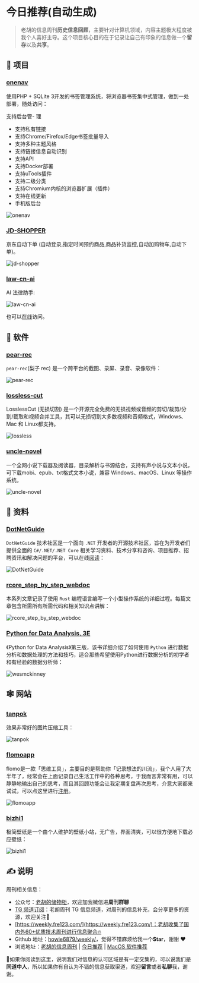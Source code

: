 # 今日推荐(自动生成)

> 老胡的信息周刊**历史信息回顾**，主要针对计算机领域，内容主题极大程度被我个人喜好主导。这个项目核心目的在于记录让自己有印象的信息做一个**留存**以及**共享**。


## 🎯 项目 

### [onenav](https://github.com/helloxz/onenav)

使用PHP + SQLite 3开发的书签管理系统，将浏览器书签集中式管理，做到一处部署，随处访问：

支持后台管- 理
- 支持私有链接
- 支持Chrome/Firefox/Edge书签批量导入
- 支持多种主题风格
- 支持链接信息自动识别
- 支持API
- 支持Docker部署
- 支持uTools插件
- 支持二级分类
- 支持Chromium内核的浏览器扩展（插件）
- 支持在线更新
- 手机版后台

![onenav](https://images-1252557999.file.myqcloud.com/uPic/onenav.png) 

### [JD-SHOPPER](https://github.com/louisyoungx/JD-SHOPPER)

京东自动下单 (自动登录,指定时间预约商品,商品补货监控,自动加购物车,自动下单)。

![jd-shopper](https://images-1252557999.file.myqcloud.com/uPic/jd-shopper.jpeg) 

### [law-cn-ai](https://github.com/lvwzhen/law-cn-ai)

AI 法律助手:

![law-cn-ai](https://images-1252557999.file.myqcloud.com/uPic/law-cn-ai.jpg)

也可以[在线](https://law-cn-ai.vercel.app/)访问。 

## 🤖 软件 

### [pear-rec](https://github.com/027xiguapi/pear-rec)

`pear-rec`(梨子 rec) 是一个跨平台的截图、录屏、录音、录像软件：

![pear-rec](https://images-1252557999.file.myqcloud.com/uPic/pear-rec.jpg) 

### [lossless-cut](https://github.com/mifi/lossless-cut)

LosslessCut (无损切割) 是一个开源完全免费的无损视频或音频的剪切/裁剪/分割/截取和视频合并工具，其可以无损切割大多数视频和音频格式，Windows、Mac 和 Linux都支持。

![lossless](https://images-1252557999.file.myqcloud.com/uPic/lossless.jpeg) 

### [uncle-novel](https://github.com/unclezs/uncle-novel)

一个全网小说下载器及阅读器，目录解析与书源结合，支持有声小说与文本小说，可下载mobi、epub、txt格式文本小说，兼容 Windows、macOS、Linux 等操作系统。

![uncle-novel](https://images-1252557999.file.myqcloud.com/uPic/ciiKWp.jpg) 

## 👀 资料 

### [DotNetGuide](https://github.com/YSGStudyHards/DotNetGuide)

`DotNetGuide` 技术社区是一个面向 `.NET` 开发者的开源技术社区，旨在为开发者们提供全面的 `C#/.NET/.NET Core` 相关学习资料、技术分享和咨询、项目推荐、招聘资讯和解决问题的平台，可以在线[阅读](https://www.yuque.com/ysgstudyhard/da6e0c)：

![DotNetGuide](https://images-1252557999.file.myqcloud.com/uPic/DotNetGuide.jpg) 

### [rcore_step_by_step_webdoc](https://learningos.github.io/rcore_step_by_step_webdoc)

本系列文章记录了使用 `Rust` 编程语言编写一个小型操作系统的详细过程。每篇文章包含所需所有所需代码和相关知识点讲解：

![rcore_step_by_step_webdoc](https://images-1252557999.file.myqcloud.com/uPic/rcore_step_by_step_webdoc.jpg) 

### [Python for Data Analysis, 3E](https://wesmckinney.com/book/)

《Python for Data Analysis》第三版，该书详细介绍了如何使用 `Python` 进行数据分析和数据处理的方法和技巧，适合那些希望使用Python进行数据分析的初学者和有经验的数据分析师：

![wesmckinney](https://images-1252557999.file.myqcloud.com/uPic/wesmckinney.jpg) 

## 🕸 网站 

### [tanpok](https://tool.tanpok.com/#/)

效果非常好的图片压缩工具：

![tanpok](https://images-1252557999.file.myqcloud.com/uPic/8fZN8v.png) 

### [flomoapp](https://flomoapp.com/)

flomo是一款「思维工具」，主要目的是帮助你「记录想法的川流」，我个人用了大半年了，经常会在上面记录自己生活工作中的各种思考，于我而言非常有用，可以静静地输出自己的思考，而且其回顾功能会让我定期复盘再次思考，介意大家都来试试，可以点这里进行[注册](https://flomoapp.com/register2/?NDgzNTM)。

![flomoapp](https://images-1252557999.file.myqcloud.com/uPic/6G6qrd.jpg) 

### [bizhi1](https://bizhi1.com/)

极简壁纸是一个由个人维护的壁纸小站，无广告，界面清爽，可以很方便地下载必应壁纸：

![bizhi1](https://images-1252557999.file.myqcloud.com/uPic/bizhi1.jpg) 

## ✍️ 说明

周刊相关信息：

- 公众号：[老胡的储物柜](https://images-1252557999.file.myqcloud.com/uPic/ETIbMe.jpg)，欢迎加我微信进**周刊群聊**
- [TG 频道订阅](https://t.me/howie_weekly)：老胡周刊 TG 信息频道，对周刊的信息补充，会分享更多的资源，欢迎关注👏
- [https://weekly.fre123.com/](https://weekly.fre123.com/)：老胡收集了国内外60+优质技术周刊进行信息聚合🔥
- Github 地址：[howie6879/weekly/](https://github.com/howie6879/weekly/)，觉得不错麻烦给我一个**Star**，谢谢 ❤️
- 浏览地址：[老胡的信息周刊](https://weekly.howie6879.com) | [今日推荐](https://weekly.howie6879.com/recommend/index.html) | [MacOS 软件推荐](https://weekly.howie6879.com/soft/mac.html)

🙌如果你阅读到这里，说明我们对信息的认可区域是有一定交集的，可以说我们是**同道中人**，所以如果你有自认为不错的信息获取渠道，欢迎**留言**或者**私聊**我，谢谢。